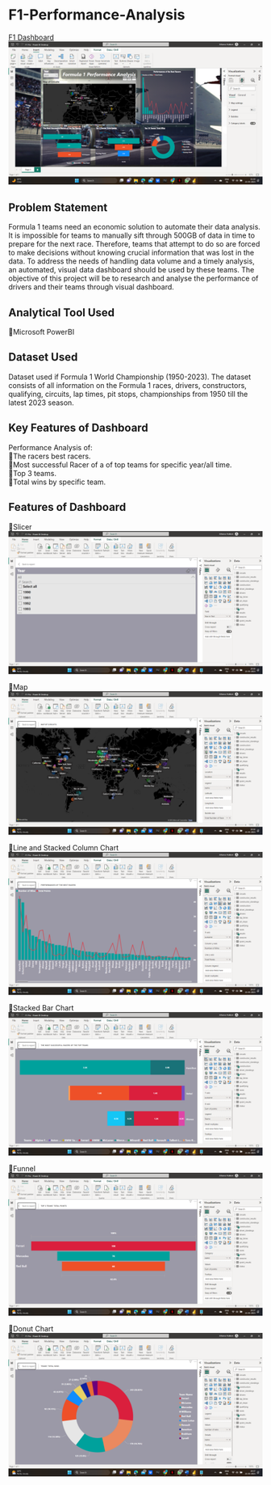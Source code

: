 # F1-Performance-Analysis
[F1 Dashboard](img/F1-Pro-year.pdf)
![](img/year.png)

## Problem Statement
Formula 1 teams need an economic solution to 
automate their data analysis. It is impossible for teams to manually sift through 500GB of data in 
time to prepare for the next race. Therefore, teams that attempt to do so are forced to make 
decisions without knowing crucial information that was lost in the data. To address the needs of 
handling data volume and a timely analysis, an automated, visual data dashboard should be used 
by these teams. The objective of this project will be to research and analyse the performance 
of drivers and their teams through visual dashboard.

## Analytical Tool Used
📌Microsoft PowerBI

## Dataset Used
Dataset used if Formula 1 World Championship (1950-2023). The dataset consists of all information 
on the Formula 1 races, drivers, constructors, qualifying, circuits, lap times, pit stops, championships 
from 1950 till the latest 2023 season.

## Key Features of Dashboard
Performance Analysis of:<br>
📌The racers best racers. <br>
📌Most successful Racer of a of top teams for specific year/all time. <br>
📌Top 3 teams. <br>
📌Total wins by specific team. <br>

## Features of Dashboard
📍Slicer<br>
![](img/slicer.png)

📍Map<br>
![](img/map.png)

📍Line and Stacked Column Chart<br>
![](img/line-cahrt.png)

📍Stacked Bar Chart<br>
![](img/stacekd.png)

📍Funnel<br>
![](img/funnel.png)

📍Donut Chart<br>
![](img/donut.png)
